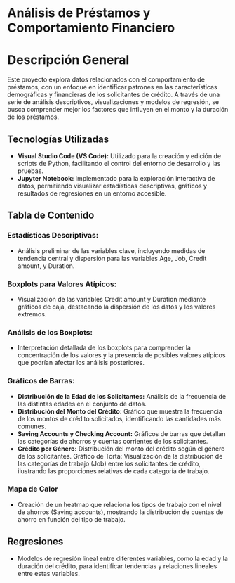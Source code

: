 # Análisis de Préstamos y Comportamiento Financiero
# Descripción General
Este proyecto explora datos relacionados con el comportamiento de préstamos, con un enfoque en identificar patrones en las características demográficas y financieras de los solicitantes de crédito. A través de una serie de análisis descriptivos, visualizaciones y modelos de regresión, se busca comprender mejor los factores que influyen en el monto y la duración de los préstamos.

## Tecnologías Utilizadas
- **Visual Studio Code (VS Code):** 
 Utilizado para la creación y edición de scripts de Python, facilitando el control del entorno de desarrollo y las pruebas.
- **Jupyter Notebook:**
 Implementado para la exploración interactiva de datos, permitiendo visualizar estadísticas descriptivas, gráficos y resultados de regresiones en un entorno accesible.
## Tabla de Contenido
### Estadísticas Descriptivas:
 * Análisis preliminar de las variables clave, incluyendo medidas de tendencia central y dispersión para las variables Age, Job, Credit amount, y Duration.

### Boxplots para Valores Atípicos:
 * Visualización de las variables Credit amount y Duration mediante gráficos de caja, destacando la dispersión de los datos y los valores extremos.

### Análisis de los Boxplots:
 * Interpretación detallada de los boxplots para comprender la concentración de los valores y la presencia de posibles valores atípicos que podrían afectar los análisis posteriores.

### Gráficos de Barras:

- **Distribución de la Edad de los Solicitantes:** Análisis de la frecuencia de las distintas edades en el conjunto de datos.
- **Distribución del Monto del Crédito:** Gráfico que muestra la frecuencia de los montos de crédito solicitados, identificando las cantidades más comunes.
- **Saving Accounts y Checking Account:** Gráficos de barras que detallan las categorías de ahorros y cuentas corrientes de los solicitantes.
- **Crédito por Género:**  Distribución del monto del crédito según el género de los solicitantes.
Gráfico de Torta: Visualización de la distribución de las categorías de trabajo (Job) entre los solicitantes de crédito, ilustrando las proporciones relativas de cada categoría de trabajo.

### Mapa de Calor
 * Creación de un heatmap que relaciona los tipos de trabajo con el nivel de ahorros (Saving accounts), mostrando la distribución de cuentas de ahorro en función del tipo de trabajo.

## Regresiones
* Modelos de regresión lineal entre diferentes variables, como la edad y la duración del crédito, para identificar tendencias y relaciones lineales entre estas variables.
